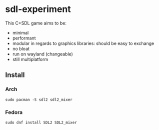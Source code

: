 # sdl-experiment
This C+SDL game aims to be:
- minimal
- performant
- modular in regards to graphics libraries: should be easy to exchange
- no bloat
- run on wayland (changeable)
- still multiplatform 

## Install

### Arch
```
sudo pacman -S sdl2 sdl2_mixer
```

### Fedora
```
sudo dnf install SDL2 SDL2_mixer
```
